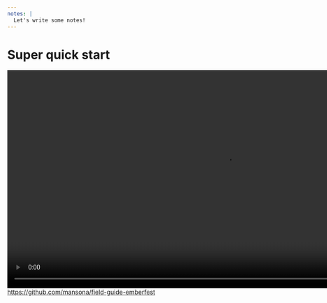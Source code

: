 ```yaml
---
notes: |
  Let's write some notes!
---
```


# Super quick start

<video controls autoplay loop muted playsinline style="height: 500px;" src="/images/super-quick-start.mov"></video>
https://github.com/mansona/field-guide-emberfest <!-- .element style="display: block;" -->
